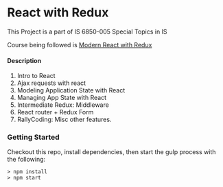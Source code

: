 # React with Redux

This Project is a part of IS 6850-005 Special Topics in IS

Course being followed is [Modern React with Redux](https://www.udemy.com/react-redux/)

#### Description

1. Intro to React
2. Ajax requests with react
3. Modeling Application State with React
4. Managing App State with React
5. Intermediate Redux: Middleware
6. React router + Redux Form
7. RallyCoding: Misc other features. 


### Getting Started

Checkout this repo, install dependencies, then start the gulp process with the following:

```
> npm install
> npm start
```
